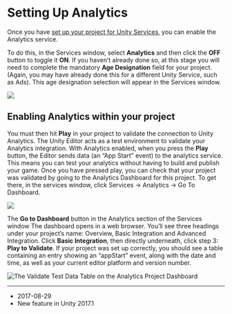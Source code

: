 # Setting Up Analytics
Once you have [set up your project for Unity Services](https://docs.unity3d.com/Manual/SettingUpProjectServices.html), you can enable the Analytics service.

To do this, in the Services window, select __Analytics__ and then click the __OFF__ button to toggle it __ON__. If you haven’t already done so, at this stage you will need to complete the mandatory __Age Designation__ field for your project. (Again, you may have already done this for a different Unity Service, such as Ads). This age designation selection will appear in the Services window.

 
![](../uploads/Main/AnalyticsSetup1.png)

## Enabling Analytics within your project

You must then hit __Play__ in your project to validate the connection to Unity Analytics.
The Unity Editor acts as a test environment to validate your Analytics integration. With Analytics enabled, when you press the __Play__ button, the Editor sends data (an “App Start” event) to the analytics service. This means you can test your analytics without having to build and publish your game.
Once you have pressed play, you can check that your project was validated by going to the Analytics Dashboard for this project. To get there, in the services window, click Services -> Analytics -> Go To Dashboard.


![](../uploads/Main/AnalyticsSetup2.png)

 
The __Go to Dashboard__ button in the Analytics section of the Services window
The dashboard opens in a web browser. You’ll see three headings under your project’s name: Overview, Basic Integration and Advanced Integration. Click **Basic Integration**, then directly underneath, click step 3: __Play to Validate__. If your project was set up correctly, you should see a table containing an entry showing an “appStart” event, along with the date and time, as well as your current editor platform and version number.


![The Validate Test Data Table on the Analytics Project Dashboard](../uploads/Main/AnalyticsSetup3.png)

---
* <span class="page-edit">2017-08-29  <!-- include IncludeTextNewPageYesEdit --></span>
* <span class="page-history">New feature in Unity 2017.1</span>


